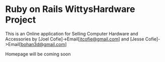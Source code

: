 # Ruby on Rails WittysHardware Project

This is an Online application for Selling
Computer Hardware and Accessories
by [Joel Cofie]->Email[jtcofie@gmail.com] and [Jesse Cofie]->Email[bohan3d@gmail.com] 

Homepage will be coming soon

